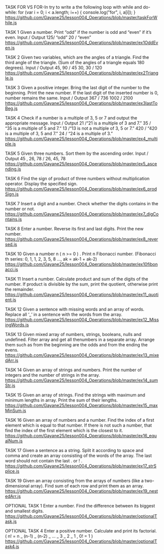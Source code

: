 TASK FOR VS FOR-In
try to write a the following loop with while and do-while:
for (var i = 0; i < a.length; i++) {
console.log("for", i, a[i]);
}
https://github.com/Gayane25/lesson004_Operations/blob/master/taskForWhile.js

TASK 1
Given a number. Print “odd” if the number is odd and “even” if itʼs even.
Input / Output
125/ “odd”
20 / “even”
https://github.com/Gayane25/lesson004_Operations/blob/master/ex1OddEven.js

TASK 2
Given two variables, which are the angles of a triangle. Find the third angle of the triangle. (Sum of the angles of a triangle equals 180 degrees).
Input / Output
45, 90 / 45
30, 30 / 120
https://github.com/Gayane25/lesson004_Operations/blob/master/ex2Triangle.js

TASK 3
Given a positive integer. Bring the last digit of the number to the beginning. Print the new number. If the last digit of the inserted number is 0, number remains the same.
Input / Output
367 / 736
1002 / 2100
https://github.com/Gayane25/lesson004_Operations/blob/master/ex3lastToBeg.js

TASK 4
Check if a number is a multiple of 3, 5 or 7 and output the appropriate message.
Input / Output
21 /“21 is a multiple of 3 and 7.”
35 / “35 is a multiple of 5 and 7.“
13 /“13 is not a multiple of 3, 5 or 7.”
420 / “420 is a multiple of 3, 5 and 7.”
24 / “24 is a multiple of 3.”
https://github.com/Gayane25/lesson004_Operations/blob/master/ex4_multiple.js

TASK 5
Given three numbers. Sort them by the ascending order.
Input / Output
45 , 26, 78 / 26, 45, 78
https://github.com/Gayane25/lesson004_Operations/blob/master/ex5_ascending.js

TASK 6
Find the sign of product of three numbers without multiplication operator. Display the specified sign.
https://github.com/Gayane25/lesson004_Operations/blob/master/ex6_prodSign.js

TASK 7
Insert a digit and a number. Check whether the digits contains in the number or not.
https://github.com/Gayane25/lesson004_Operations/blob/master/ex7_digContains.js

TASK 8
Enter a number. Reverse its first and last digits. Print the new number.
https://github.com/Gayane25/lesson004_Operations/blob/master/ex8_reversed.js

TASK 10
Given a number n ( n >= 0 ) . Print n Fibonacci number. (Fibonacci th series: 0, 1, 1, 2, 3, 5, 8 ..., ak = ak-1 + ak-2)
https://github.com/Gayane25/lesson004_Operations/blob/master/ex10fibonacci.js

TASK 11
Insert a number. Calculate product and sum of the digits of the number. If product is divisible by the sum, print the quotient, otherwise print the remainder.
https://github.com/Gayane25/lesson004_Operations/blob/master/ex11_quotient.js

TASK 12
Given a sentence with missing words and an array of words. Replace all ‘\_ʼ in a sentence with the words from the array.
https://github.com/Gayane25/lesson004_Operations/blob/master/ex12_MissingWords.js

TASK 13
Given mixed array of numbers, strings, booleans, nulls and undefined. Filter array and get all thenumbers in a separate array. Arrange them such as from the beginning are the odds and from the ending the evens.
https://github.com/Gayane25/lesson004_Operations/blob/master/ex13_mixedArr.js

TASK 14
Given an array of strings and numbers. Print the number of integers and the number of strings in the array.
https://github.com/Gayane25/lesson004_Operations/blob/master/ex14_sumStr.js

TASK 15
Given an array of strings. Find the strings with maximum and minimum lengths in array. Print the sum of their lengths.
https://github.com/Gayane25/lesson004_Operations/blob/master/ex15_maxMinSum.js

TASK 16
Given an array of numbers and a number. Find the index of a first element which is equal to that number. If there is not such a number, that find the index of the first element which is the closest to it.
https://github.com/Gayane25/lesson004_Operations/blob/master/ex16_equalNum.js

TASK 17
Given a sentence as a string. Split it according to space and comma and create an array consisting of the words of the array. The last word should not contain the last . or ! .
https://github.com/Gayane25/lesson004_Operations/blob/master/ex17_strSplice.js

TASK 19
Given an array consisting from the arrays of numbers (like a two-dimensional array). Find sum of each row and print them as an array.
https://github.com/Gayane25/lesson004_Operations/blob/master/ex19_nestedArr.js

OPTIONAL TASK 1
Enter a number. Find the difference between its biggest and smallest digits.
https://github.com/Gayane25/lesson004_Operations/blob/master/optionalTask.js

OPTIONAL TASK 4
Enter a positive number. Calculate and print its factorial. ( n! = n _ (n-1) _ (n-2) _ ... _ 3 _ 2 _ 1 , 0! = 1
)
https://github.com/Gayane25/lesson004_Operations/blob/master/optionalTask4.js
